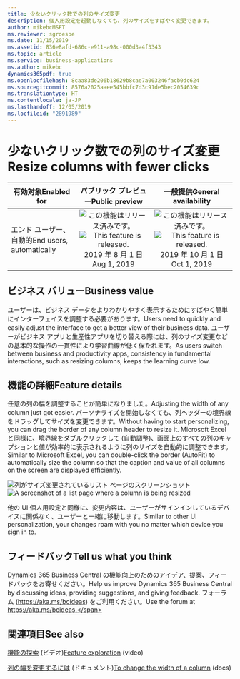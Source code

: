 ```yaml
---
title: 少ないクリック数での列のサイズ変更
description: 個人用設定を起動しなくても、列のサイズをすばやく変更できます。
author: mikebcMSFT
ms.reviewer: sgroespe
ms.date: 11/15/2019
ms.assetid: 836e8afd-686c-e911-a98c-000d3a4f3343
ms.topic: article
ms.service: business-applications
ms.author: mikebc
dynamics365pdf: true
ms.openlocfilehash: 8caa83de206b18629b8cae7a003246facb0dc624
ms.sourcegitcommit: 8576a2025aaee545bbfc7d3c91de5bec2054639c
ms.translationtype: HT
ms.contentlocale: ja-JP
ms.lasthandoff: 12/05/2019
ms.locfileid: "2891989"
---
```

# <a name="resize-columns-with-fewer-clicks"></a><span data-ttu-id="e0bde-103">少ないクリック数での列のサイズ変更</span><span class="sxs-lookup"><span data-stu-id="e0bde-103">Resize columns with fewer clicks</span></span>


| <span data-ttu-id="e0bde-104">有効対象</span><span class="sxs-lookup"><span data-stu-id="e0bde-104">Enabled for</span></span>    |  <span data-ttu-id="e0bde-105">パブリック プレビュー</span><span class="sxs-lookup"><span data-stu-id="e0bde-105">Public preview</span></span> | <span data-ttu-id="e0bde-106">一般提供</span><span class="sxs-lookup"><span data-stu-id="e0bde-106">General availability</span></span> | 
| ---------- | :----------: |:----------: |
|<span data-ttu-id="e0bde-107">エンド ユーザー、自動的</span><span class="sxs-lookup"><span data-stu-id="e0bde-107">End users, automatically</span></span>|<span data-ttu-id="e0bde-108">![この機能はリリース済みです。](/dynamics365-release-plan/media/green-checkmark.png "この機能はリリース済みです。")</span><span class="sxs-lookup"><span data-stu-id="e0bde-108">![This feature is released.](/dynamics365-release-plan/media/green-checkmark.png "This feature is released.")</span></span> <span data-ttu-id="e0bde-109">2019 年 8 月 1 日</span><span class="sxs-lookup"><span data-stu-id="e0bde-109">Aug 1, 2019</span></span>| <span data-ttu-id="e0bde-110">![この機能はリリース済みです。](/dynamics365-release-plan/media/green-checkmark.png "この機能はリリース済みです。")</span><span class="sxs-lookup"><span data-stu-id="e0bde-110">![This feature is released.](/dynamics365-release-plan/media/green-checkmark.png "This feature is released.")</span></span> <span data-ttu-id="e0bde-111">2019 年 10 月 1 日</span><span class="sxs-lookup"><span data-stu-id="e0bde-111">Oct 1, 2019</span></span>|


## <a name="business-value"></a><span data-ttu-id="e0bde-112">ビジネス バリュー</span><span class="sxs-lookup"><span data-stu-id="e0bde-112">Business value</span></span>
<!-- bv start -->
<span data-ttu-id="e0bde-113">ユーザーは、ビジネス データをよりわかりやすく表示するためにすばやく簡単にインターフェイスを調整する必要があります。</span><span class="sxs-lookup"><span data-stu-id="e0bde-113">Users need to quickly and easily adjust the interface to get a better view of their business data.</span></span> <span data-ttu-id="e0bde-114">ユーザーがビジネス アプリと生産性アプリを切り替える際には、列のサイズ変更などの基本的な操作の一貫性により学習曲線が低く保たれます。</span><span class="sxs-lookup"><span data-stu-id="e0bde-114">As users switch between business and productivity apps, consistency in fundamental interactions, such as resizing columns, keeps the learning curve low.</span></span>
<!-- bv end -->



## <a name="feature-details"></a><span data-ttu-id="e0bde-115">機能の詳細</span><span class="sxs-lookup"><span data-stu-id="e0bde-115">Feature details</span></span>
<!--feature detail start -->
<span data-ttu-id="e0bde-116">任意の列の幅を調整することが簡単になりました。</span><span class="sxs-lookup"><span data-stu-id="e0bde-116">Adjusting the width of any column just got easier.</span></span> <span data-ttu-id="e0bde-117">パーソナライズを開始しなくても、列ヘッダーの境界線をドラッグしてサイズを変更できます。</span><span class="sxs-lookup"><span data-stu-id="e0bde-117">Without having to start personalizing, you can drag the border of any column header to resize it.</span></span> <span data-ttu-id="e0bde-118">Microsoft Excel と同様に、境界線をダブルクリックして (自動調整)、画面上のすべての列のキャプションと値が効率的に表示されるように列のサイズを自動的に調整できます。</span><span class="sxs-lookup"><span data-stu-id="e0bde-118">Similar to Microsoft Excel, you can double-click the border (AutoFit) to automatically size the column so that the caption and value of all columns on the screen are displayed efficiently.</span></span>

<span data-ttu-id="e0bde-119">![列がサイズ変更されているリスト ページのスクリーンショット](media/resize-3000x2000.png "列がサイズ変更されているリスト ページのスクリーンショット")</span><span class="sxs-lookup"><span data-stu-id="e0bde-119">![A screenshot of a list page where a column is being resized](media/resize-3000x2000.png "A screenshot of a list page where a column is being resized")</span></span>
<!-- Picture 1 -->

<span data-ttu-id="e0bde-120">他の UI 個人用設定と同様に、変更内容は、ユーザーがサインインしているデバイスに関係なく、ユーザーと一緒に移動します。</span><span class="sxs-lookup"><span data-stu-id="e0bde-120">Similar to other UI personalization, your changes roam with you no matter which device you sign in to.</span></span>
<!--feature detail end -->






## <a name="tell-us-what-you-think"></a><span data-ttu-id="e0bde-121">フィードバック</span><span class="sxs-lookup"><span data-stu-id="e0bde-121">Tell us what you think</span></span>
<span data-ttu-id="e0bde-122">Dynamics 365 Business Central の機能向上のためのアイデア、提案、フィードバックをお寄せください。</span><span class="sxs-lookup"><span data-stu-id="e0bde-122">Help us improve Dynamics 365 Business Central by discussing ideas, providing suggestions, and giving feedback.</span></span> <span data-ttu-id="e0bde-123">フォーラム (https://aka.ms/bcideas) をご利用ください。</span><span class="sxs-lookup"><span data-stu-id="e0bde-123">Use the forum at https://aka.ms/bcideas.</span></span>




## <a name="see-also"></a><span data-ttu-id="e0bde-124">関連項目</span><span class="sxs-lookup"><span data-stu-id="e0bde-124">See also</span></span>
<span data-ttu-id="e0bde-125">[機能の探索](https://aka.ms/ROGBC19RW2ROV5) (ビデオ)</span><span class="sxs-lookup"><span data-stu-id="e0bde-125">[Feature exploration](https://aka.ms/ROGBC19RW2ROV5) (video)</span></span>

<span data-ttu-id="e0bde-126">[列の幅を変更するには](https://docs.microsoft.com/dynamics365/business-central/ui-personalization-user#to-change-the-width-of-a-column) (ドキュメント)</span><span class="sxs-lookup"><span data-stu-id="e0bde-126">[To change the width of a column](https://docs.microsoft.com/dynamics365/business-central/ui-personalization-user#to-change-the-width-of-a-column) (docs)</span></span>
